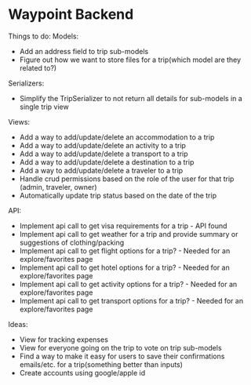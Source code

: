 # Waypoint Backend


Things to do:
Models:
- Add an address field to trip sub-models
- Figure out how we want to store files for a trip(which model are they related to?)


Serializers:
- Simplify the TripSerializer to not return all details for sub-models in a single trip view

Views:
- Add a way to add/update/delete an accommodation to a trip
- Add a way to add/update/delete an activity to a trip
- Add a way to add/update/delete a transport to a trip
- Add a way to add/update/delete a destination to a trip
- Add a way to add/update/delete a traveler to a trip
- Handle crud permissions based on the role of the user for that trip (admin, traveler, owner)
- Automatically update trip status based on the date of the trip




API:
- Implement api call to get visa requirements for a trip - API found
- Implement api call to get weather for a trip and provide summary or suggestions of clothing/packing
- Implement api call to get flight options for a trip? - Needed for an explore/favorites page
- Implement api call to get hotel options for a trip? - Needed for an explore/favorites page
- Implement api call to get activity options for a trip? - Needed for an explore/favorites page
- Implement api call to get transport options for a trip? - Needed for an explore/favorites page


Ideas:
- View for tracking expenses
- View for everyone going on the trip to vote on trip sub-models
- Find a way to make it easy for users to save their confirmations emails/etc. for a trip(something better than inputs)
- Create accounts using google/apple id